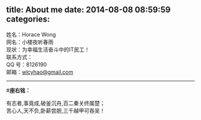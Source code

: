 title: About me
date: 2014-08-08 08:59:59
categories: 
---  
姓名：Horace Wong  
网名：小楼夜听春雨  
现状：为幸福生活奋斗中的IT民工！  
联系方式：  
QQ 号：8126190  
邮箱：wlcyhao@gmail.com

---

#**座右铭：**

有志者,事竟成,破釜沉舟,百二秦关终属楚；  
苦心人,天不负,卧薪尝胆,三千越甲可吞吴！